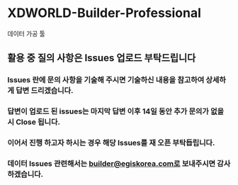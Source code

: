 # XDWORLD-Builder-Professional
데이터 가공 툴


## 활용 중 질의 사항은 Issues 업로드 부탁드립니다
### Issues 란에 문의 사항을 기술해 주시면 기술하신 내용을 참고하여 상세하게 답변 드리겠습니다.
### 답변이 업로드 된 issues는 마지막 답변 이후 14일 동안 추가 문의가 없을 시 Close 됩니다.
### 이어서 진행 하고자 하시는 경우 해당 Issues를 재 오픈 부탁듭립니다.
### 데이터 Issues 관련해서는 builder@egiskorea.com로 보내주시면 감사 하겠습니다.
